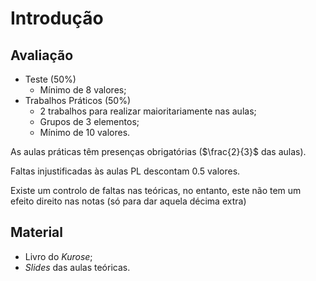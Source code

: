 # Introdução

## Avaliação

- Teste (50%)
  - Mínimo de 8 valores;
- Trabalhos Práticos (50%)
  - 2 trabalhos para realizar maioritariamente nas aulas;
  - Grupos de 3 elementos;
  - Mínimo de 10 valores.

As aulas práticas têm presenças obrigatórias ($\frac{2}{3}$ das aulas).

Faltas injustificadas às aulas PL descontam 0.5 valores.

Existe um controlo de faltas nas teóricas, no entanto, este não tem um efeito direito nas notas (só para dar aquela décima extra)

## Material

- Livro do *Kurose*;
- *Slides* das aulas teóricas.